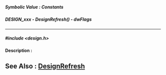 ##### Symbolic Value : Constants
##### DESIGN_xxx - DesignRefresh() - dwFlags
---
##### #include <design.h>
**Description :**

**See Also :**
[DesignRefresh](D:/md_files/DesignRefresh.md)
---
